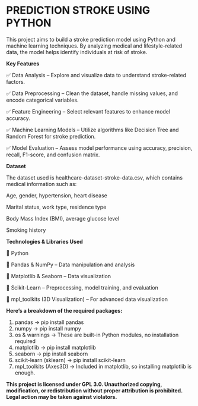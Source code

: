 # **PREDICTION STROKE USING PYTHON**


This project aims to build a stroke prediction model using Python and machine learning techniques. By analyzing medical and lifestyle-related data, the model helps identify individuals at risk of stroke.





**Key Features**


✅ Data Analysis – Explore and visualize data to understand stroke-related factors.

✅ Data Preprocessing – Clean the dataset, handle missing values, and encode categorical variables.

✅ Feature Engineering – Select relevant features to enhance model accuracy.

✅ Machine Learning Models – Utilize algorithms like Decision Tree and Random Forest for stroke prediction.

✅ Model Evaluation – Assess model performance using accuracy, precision, recall, F1-score, and confusion matrix.






**Dataset**


The dataset used is healthcare-dataset-stroke-data.csv, which contains medical information such as:


Age, gender, hypertension, heart disease

Marital status, work type, residence type

Body Mass Index (BMI), average glucose level

Smoking history

**Technologies & Libraries Used**

📌 Python

📌 Pandas & NumPy – Data manipulation and analysis

📌 Matplotlib & Seaborn – Data visualization

📌 Scikit-Learn – Preprocessing, model training, and evaluation

📌 mpl_toolkits (3D Visualization) – For advanced data visualization


**Here’s a breakdown of the required packages:**

1. pandas → pip install pandas
2. numpy → pip install numpy
3. os & warnings → These are built-in Python modules, no installation required
4. matplotlib → pip install matplotlib
5. seaborn → pip install seaborn
6. scikit-learn (sklearn) → pip install scikit-learn
7. mpl_toolkits (Axes3D) → Included in matplotlib, so installing matplotlib is enough.


**This project is licensed under GPL 3.0. Unauthorized copying, modification, or redistribution without proper attribution is prohibited. Legal action may be taken against violators.**
